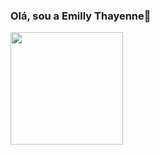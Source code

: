 ### Olá, sou a Emilly Thayenne🤍
<div align="left">
  <a href="https://github.com/emhyyato">
  <img height="180em" src="https://github-readme-stats.vercel.app/api?username=emhyyato&show_icons=true&theme=midnight-purple&include_all_commits=true&count_private=true"/>
<div>  
  
